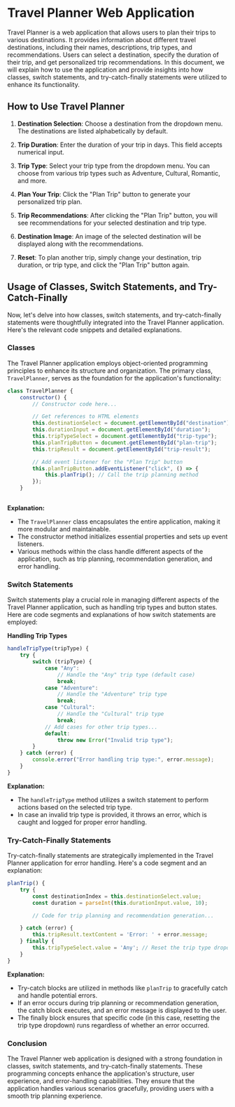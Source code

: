 # Travel Planner Web Application

Travel Planner is a web application that allows users to plan their trips to various destinations. It provides information about different travel destinations, including their names, descriptions, trip types, and recommendations. Users can select a destination, specify the duration of their trip, and get personalized trip recommendations. In this document, we will explain how to use the application and provide insights into how classes, switch statements, and try-catch-finally statements were utilized to enhance its functionality.

## How to Use Travel Planner

1. **Destination Selection**: Choose a destination from the dropdown menu. The destinations are listed alphabetically by default.

2. **Trip Duration**: Enter the duration of your trip in days. This field accepts numerical input.

3. **Trip Type**: Select your trip type from the dropdown menu. You can choose from various trip types such as Adventure, Cultural, Romantic, and more.

4. **Plan Your Trip**: Click the "Plan Trip" button to generate your personalized trip plan.

5. **Trip Recommendations**: After clicking the "Plan Trip" button, you will see recommendations for your selected destination and trip type.

6. **Destination Image**: An image of the selected destination will be displayed along with the recommendations.

7. **Reset**: To plan another trip, simply change your destination, trip duration, or trip type, and click the "Plan Trip" button again.

## Usage of Classes, Switch Statements, and Try-Catch-Finally

Now, let's delve into how classes, switch statements, and try-catch-finally statements were thoughtfully integrated into the Travel Planner application. Here's the relevant code snippets and detailed explanations.

### Classes

The Travel Planner application employs object-oriented programming principles to enhance its structure and organization. The primary class, `TravelPlanner`, serves as the foundation for the application's functionality:

```javascript
class TravelPlanner {
    constructor() {
        // Constructor code here...

        // Get references to HTML elements
        this.destinationSelect = document.getElementById("destination");
        this.durationInput = document.getElementById("duration");
        this.tripTypeSelect = document.getElementById("trip-type");
        this.planTripButton = document.getElementById("plan-trip");
        this.tripResult = document.getElementById("trip-result");

        // Add event listener for the "Plan Trip" button
        this.planTripButton.addEventListener("click", () => {
            this.planTrip(); // Call the trip planning method
        });
    }
    
```

**Explanation:**

- The `TravelPlanner` class encapsulates the entire application, making it more modular and maintainable.
- The constructor method initializes essential properties and sets up event listeners.
- Various methods within the class handle different aspects of the application, such as trip planning, recommendation generation, and error handling.

### Switch Statements

Switch statements play a crucial role in managing different aspects of the Travel Planner application, such as handling trip types and button states. Here are code segments and explanations of how switch statements are employed:

**Handling Trip Types**

```javascript
handleTripType(tripType) {
    try {
        switch (tripType) {
            case "Any":
                // Handle the "Any" trip type (default case)
                break;
            case "Adventure":
                // Handle the "Adventure" trip type
                break;
            case "Cultural":
                // Handle the "Cultural" trip type
                break;
            // Add cases for other trip types...
            default:
                throw new Error("Invalid trip type");
        }
    } catch (error) {
        console.error("Error handling trip type:", error.message);
    }
}
```

**Explanation:**

- The `handleTripType` method utilizes a switch statement to perform actions based on the selected trip type.
- In case an invalid trip type is provided, it throws an error, which is caught and logged for proper error handling.


### Try-Catch-Finally Statements

Try-catch-finally statements are strategically implemented in the Travel Planner application for error handling. Here's a code segment and an explanation:

```javascript
planTrip() {
    try {
        const destinationIndex = this.destinationSelect.value;
        const duration = parseInt(this.durationInput.value, 10);

        // Code for trip planning and recommendation generation...

    } catch (error) {
        this.tripResult.textContent = 'Error: ' + error.message;
    } finally {
        this.tripTypeSelect.value = 'Any'; // Reset the trip type dropdown
    }
}
```

**Explanation:**

- Try-catch blocks are utilized in methods like `planTrip` to gracefully catch and handle potential errors.
- If an error occurs during trip planning or recommendation generation, the catch block executes, and an error message is displayed to the user.
- The finally block ensures that specific code (in this case, resetting the trip type dropdown) runs regardless of whether an error occurred.

### Conclusion

The Travel Planner web application is designed with a strong foundation in classes, switch statements, and try-catch-finally statements. These programming concepts enhance the application's structure, user experience, and error-handling capabilities. They ensure that the application handles various scenarios gracefully, providing users with a smooth trip planning experience.

